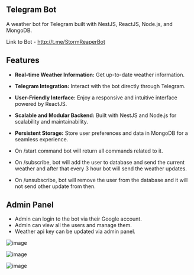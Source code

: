 ## Telegram Bot

A weather bot for Telegram built with NestJS, ReactJS, Node.js, and MongoDB.

Link to Bot - http://t.me/StormReaperBot

## Features

- **Real-time Weather Information:** Get up-to-date weather information.
- **Telegram Integration:** Interact with the bot directly through Telegram.
- **User-Friendly Interface:** Enjoy a responsive and intuitive interface powered by ReactJS.
- **Scalable and Modular Backend:** Built with NestJS and Node.js for scalability and maintainability.
- **Persistent Storage:** Store user preferences and data in MongoDB for a seamless experience.
  
- On /start command bot will return all commands related to it.
- On /subscribe, bot will add the user to database and send the current weather and after that every 3 hour bot will send the weather updates.
- On /unsubscribe, bot will remove the user from the database and it will not send other update from then.

## Admin Panel

- Admin can login to the bot via their Google account.
- Admin can view all the users and manage them.
- Weather api key can be updated via admin panel.

![image](https://github.com/axypx06/BackEnd/assets/110666919/10d8b660-a428-4552-a4f7-7189e51ef7bd)

![image](https://github.com/axypx06/BackEnd/assets/110666919/59733a11-0a87-4216-89ab-2f5f15248551)

![image](https://github.com/axypx06/BackEnd/assets/110666919/19e513f4-7d5b-427b-b022-41454c3e2f84)




